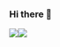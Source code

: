 ### Hi there 👋

<div style="display: flex;">
  <a href="https://github.com/mohamedSabry0/github-readme-stats">
    <img align="center" src="https://github-readme-stats.vercel.app/api?username=mohamedSabry0&show_icons=true&theme=merko&include_all_commits=true" />
  </a>
  <a href="https://github.com/mohamedSabry0/github-readme-stats">
    <img align="center" src="https://github-readme-stats.vercel.app/api/top-langs/?username=mohamedSabry0&layout=compact" />
  </a>
</div>
